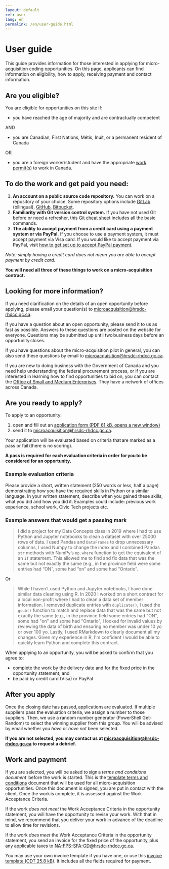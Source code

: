 ```yaml
---
layout: default
ref: user
lang: en
permalink: /en/user-guide.html
---
```


# User guide

This guide provides information for those interested in applying for micro-acquisition coding opportunities.
On this page, applicants can find information on eligibility, how to apply, receiving payment and contact information.

## Are you eligible?

You are eligible for opportunities on this site if:

- you have reached the age of majority and are contractually competent
  
AND

- you are Canadian, First Nations, Métis, Inuit, or a permanent resident of Canada

OR

- you are a foreign worker/student and have the appropriate [work permit(s)](https://www.canada.ca/en/immigration-refugees-citizenship/services/work-canada/permit.html) to work in Canada.

<!--markdownlint-disable MD026-->
## To do the work and get paid you need:
<!--markdownlint-enable MD026-->

1. __An account on a public source code repository.__
  You can work on a repository of your choice.
  Some repository options include [GitLab](https://gitlab.com/) (bilingual), [GitHub](https://github.com/), [Bitbucket](https://bitbucket.org/).
2. __Familiarity with Git version control system.__
  If you have not used Git before or need a refresher, this [Git cheat sheet](https://training.github.com/downloads/github-git-cheat-sheet) includes all the basic commands.
3. __The ability to accept payment from a credit card using a payment system or via PayPal.__
  If you choose to use a payment system, it must accept payment via Visa card.
  If you would like to accept payment via PayPal, visit [how to get set up to accept PayPal payment](https://www.paypal.com/ca/business/accept-payments?locale.x=en_CA).

_Note: simply having a credit card does not mean you are able to accept payment by credit card._

**You will need all three of these things to work on a micro-acquisition contract.**

## Looking for more information?

If you need clarification on the details of an open opportunity before applying, please email your question(s) to [microacquisition@hrsdc-rhdcc.gc.ca](mailto:microacquisition@hrsdc-rhdcc.gc.ca).

If you have a question about an open opportunity, please send it to us as fast as possible.
Answers to these questions are posted on the website for everyone.
Questions may be submitted up until two business days before an opportunity closes.

If you have questions about the micro-acquisition pilot in general, you can also send these questions by email to [microacquisition@hrsdc-rhdcc.gc.ca](mailto:microacquisition@hrsdc-rhdcc.gc.ca).

If you are new to doing business with the Government of Canada and you need help understanding the federal procurement process, or if you are interested in learning how to find opportunities to bid on, you can contact the [Office of Small and Medium Enterprises](https://buyandsell.gc.ca/for-businesses/contacts-for-businesses/office-of-small-and-medium-enterprises-osme-regional-offices).
They have a network of offices across Canada.

## Are you ready to apply?

To apply to an opportunity:

1. open and fill out an <a href="{{ site.baseurl }}{% link assets/application-form.pdf %}" title="application form" target="_blank"> application form (PDF 61 kB, opens a new window)</a>
2. send it to [microacquisition@hrsdc-rhdcc.gc.ca](mailto:microacquisition@hrsdc-rhdcc.gc.ca).

Your application will be evaluated based on criteria that are marked as a pass or fail (there is no scoring).

__A pass is required for each evaluation criteria in order for you to be considered for an opportunity.__

### Example evaluation criteria

Please provide a short, written statement (250 words or less, half a page) demonstrating how you have the required skills in Python or a similar language.
In your written statement, describe when you gained these skills, what you did and how you did it.
Examples could include: previous work experience, school work, Civic Tech projects etc.

### Example answers that would get a passing mark

> I did a project for my Data Concepts class in 2019 where I had to use Python and Jupyter notebooks to clean a dataset with over 25000 rows of data.
I used Pandas and `DataFrames` to drop unnecessary columns, I used Numpy to change the index and I combined Pandas `str` methods with NumPy’s `np.where` function to get the equivalent of an `if` statement.
This allowed me to find and fix data that was the same but not exactly the same (e.g., in the province field were some entries had “ON”, some had “on” and some had “Ontario”.

Or

> While I haven't used Python and Jupyter notebooks, I have done similar data cleaning using R.
In 2020 I worked on a short contract for a local non-profit where I had to clean a data set of member information.
I removed duplicate entries with `duplicate()`, I used the `gsub()` function to match and replace data that was the same but not exactly the same (e.g., in the province field some entries had "ON", some had "on" and some had "Ontario", I looked for invalid values by reviewing the data of birth and ensuring no member was under 10 yo or over 100 yo.
Lastly, I used RMarkdown to clearly document all my changes.
Given my experience in R, I'm confident I would be able to quickly learn Python and complete this contract.

<div class="well">
<p>When applying to an opportunity, you will be asked to confirm that you agree to:</p>
<ul><li>complete the work by the delivery date and for the fixed price in the opportunity statement; and</li>
<li>be paid by credit card (Visa) or PayPal </li></ul>

</div>

## After you apply

Once the closing date has passed, applications are evaluated.
If multiple suppliers pass the evaluation criteria, we assign a number to those suppliers.
Then, we use a random number generator (PowerShell Get-Random) to select the winning supplier from this group.
You will be advised by email whether you _have_ or _have not_ been selected.

__If you are not selected, you may contact us at [microacquisition@hrsdc-rhdcc.gc.ca](mailto:microacquisition@hrsdc-rhdcc.gc.ca) to request a debrief.__

## Work and payment

If you are selected, you will be asked to sign a _terms and conditions document_  before the work is started.
This is the  <a href="{{ site.baseurl }}{% link _pages/en/terms.md %}" title="Terms and Conditions">template terms and conditions</a>  document that will be used for all micro-acquisition opportunities.
Once this document is signed, you are put in contact with the client.
Once the work is complete, it is assessed against the Work Acceptance Criteria.

If the work _does not meet_ the Work Acceptance Criteria in the opportunity statement, you will have the opportunity to revise your work.
With that in mind, we recommend that you deliver your work in advance of the deadline to allow time for revisions.

If the work _does meet_ the Work Acceptance Criteria in the opportunity statement, you send an invoice for the fixed price of the opportunity, plus any applicable taxes to [NA-FPS-SFA-GD@hrsdc-rhdcc.gc.ca](mailto:NA-FPS-SFA-GD@hrsdc-rhdcc.gc.ca).

You may use your own invoice template if you have one, or use this  [invoice template (ODT 25.8 kB)](../../assets/invoice_template.odt).
It includes all the fields required for payment.

